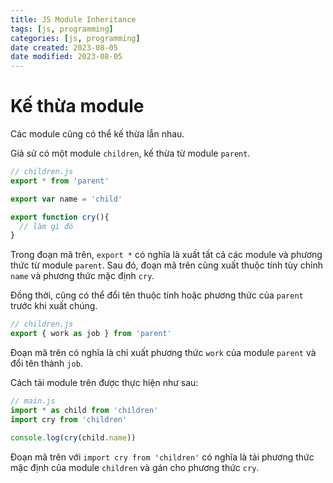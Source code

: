 ```yaml
---
title: JS Module Inheritance
tags: [js, programming]
categories: [js, programming]
date created: 2023-08-05
date modified: 2023-08-05
---
```


# Kế thừa module

Các module cũng có thể kế thừa lẫn nhau.

Giả sử có một module `children`, kế thừa từ module `parent`.

```js
// children.js
export * from 'parent'

export var name = 'child'

export function cry(){
  // làm gì đó
}
```

Trong đoạn mã trên, `export *` có nghĩa là xuất tất cả các module và phương thức từ module `parent`. Sau đó, đoạn mã trên cũng xuất thuộc tính tùy chỉnh `name` và phương thức mặc định `cry`.

Đồng thời, cũng có thể đổi tên thuộc tính hoặc phương thức của `parent` trước khi xuất chúng.

```js
// children.js
export { work as job } from 'parent'
```

Đoạn mã trên có nghĩa là chỉ xuất phương thức `work` của module `parent` và đổi tên thành `job`.

Cách tải module trên được thực hiện như sau:

```js
// main.js
import * as child from 'children'
import cry from 'children'

console.log(cry(child.name))
```

Đoạn mã trên với `import cry from 'children'` có nghĩa là tải phương thức mặc định của module `children` và gán cho phương thức `cry`.
